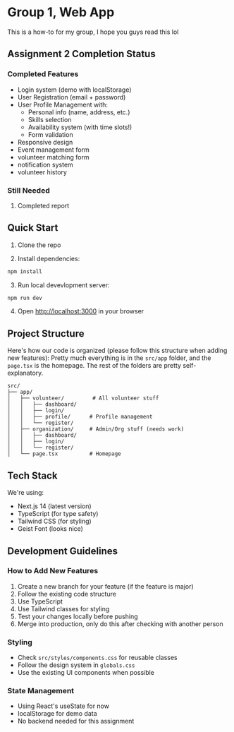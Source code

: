 # Group 1, Web App
This is a how-to for my group, I hope you guys read this lol

## Assignment 2 Completion Status

### Completed Features
- Login system (demo with localStorage)
- User Registration (email + password)
- User Profile Management with:
  - Personal info (name, address, etc.)
  - Skills selection
  - Availability system (with time slots!)
  - Form validation
- Responsive design
- Event management form
- volunteer matching form
- notification system
- volunteer history

### Still Needed
1. Completed report 

## Quick Start

1. Clone the repo

2. Install dependencies:
```bash
npm install
```

3. Run local devevlopment server:
```bash
npm run dev
```

4. Open [http://localhost:3000](http://localhost:3000) in your browser

## Project Structure

Here's how our code is organized (please follow this structure when adding new features):
Pretty much everything is in the `src/app` folder, and the `page.tsx` is the homepage.
The rest of the folders are pretty self-explanatory.
```
src/
├── app/                    
│   ├── volunteer/         # All volunteer stuff
│   │   ├── dashboard/     
│   │   ├── login/        
│   │   ├── profile/      # Profile management
│   │   └── register/     
│   ├── organization/     # Admin/Org stuff (needs work)
│   │   ├── dashboard/    
│   │   ├── login/       
│   │   └── register/    
│   └── page.tsx          # Homepage
```

## Tech Stack

We're using:
- Next.js 14 (latest version)
- TypeScript (for type safety)
- Tailwind CSS (for styling)
- Geist Font (looks nice)

## Development Guidelines

### How to Add New Features
1. Create a new branch for your feature (if the feature is major)
2. Follow the existing code structure
3. Use TypeScript
4. Use Tailwind classes for styling
5. Test your changes locally before pushing
6. Merge into production, only do this after checking with another person

### Styling
- Check `src/styles/components.css` for reusable classes
- Follow the design system in `globals.css`
- Use the existing UI components when possible

### State Management
- Using React's useState for now
- localStorage for demo data
- No backend needed for this assignment
